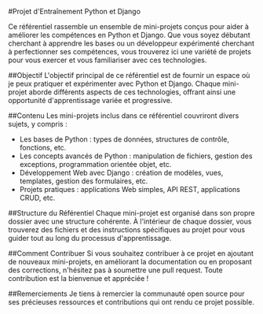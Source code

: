 #Projet d'Entraînement Python et Django

Ce référentiel rassemble un ensemble de mini-projets conçus pour aider à améliorer les compétences en Python et Django. Que vous soyez débutant cherchant à apprendre les bases ou un développeur expérimenté cherchant à perfectionner ses compétences, vous trouverez ici une variété de projets pour vous exercer et vous familiariser avec ces technologies.

##Objectif
L'objectif principal de ce référentiel est de fournir un espace où je peux pratiquer et expérimenter avec Python et Django. Chaque mini-projet aborde différents aspects de ces technologies, offrant ainsi une opportunité d'apprentissage variée et progressive.

##Contenu
Les mini-projets inclus dans ce référentiel couvriront divers sujets, y compris :

- Les bases de Python : types de données, structures de contrôle, fonctions, etc.
- Les concepts avancés de Python : manipulation de fichiers, gestion des exceptions, programmation orientée objet, etc.
- Développement Web avec Django : création de modèles, vues, templates, gestion des formulaires, etc.
- Projets pratiques : applications Web simples, API REST, applications CRUD, etc.

##Structure du Référentiel
Chaque mini-projet est organisé dans son propre dossier avec une structure cohérente. À l'intérieur de chaque dossier, vous trouverez des fichiers et des instructions spécifiques au projet pour vous guider tout au long du processus d'apprentissage.

##Comment Contribuer
Si vous souhaitez contribuer à ce projet en ajoutant de nouveaux mini-projets, en améliorant la documentation ou en proposant des corrections, n'hésitez pas à soumettre une pull request. Toute contribution est la bienvenue et appréciée !

##Remerciements
Je tiens à remercier la communauté open source pour ses précieuses ressources et contributions qui ont rendu ce projet possible.
